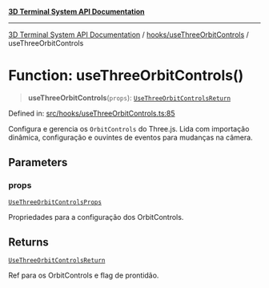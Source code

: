 [**3D Terminal System API Documentation**](../../../README.md)

***

[3D Terminal System API Documentation](../../../README.md) / [hooks/useThreeOrbitControls](../README.md) / useThreeOrbitControls

# Function: useThreeOrbitControls()

> **useThreeOrbitControls**(`props`): [`UseThreeOrbitControlsReturn`](../interfaces/UseThreeOrbitControlsReturn.md)

Defined in: [src/hooks/useThreeOrbitControls.ts:85](https://github.com/Dicommunitas/ThreeJS_Terminal_3D/blob/7212b5be68c3f7954d775adb9932e64d901692b4/src/hooks/useThreeOrbitControls.ts#L85)

Configura e gerencia os `OrbitControls` do Three.js.
Lida com importação dinâmica, configuração e ouvintes de eventos para mudanças na câmera.

## Parameters

### props

[`UseThreeOrbitControlsProps`](../interfaces/UseThreeOrbitControlsProps.md)

Propriedades para a configuração dos OrbitControls.

## Returns

[`UseThreeOrbitControlsReturn`](../interfaces/UseThreeOrbitControlsReturn.md)

Ref para os OrbitControls e flag de prontidão.
